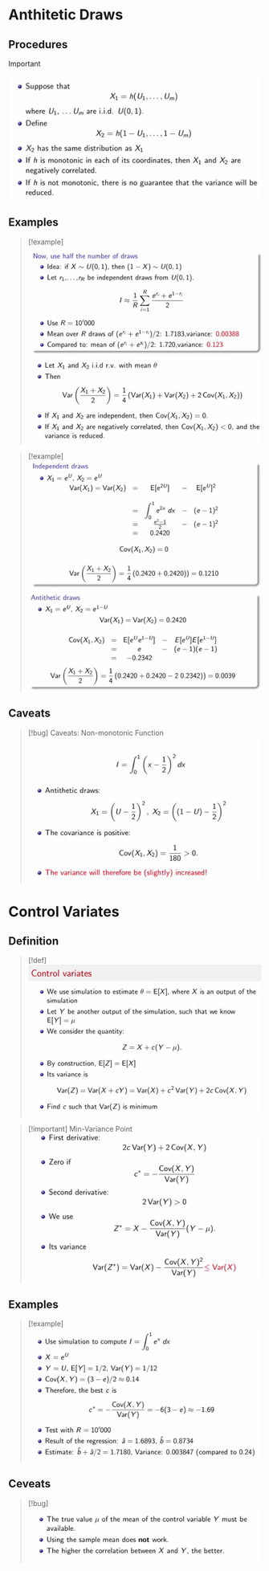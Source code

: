 # Anthitetic Draws
## Procedures
> [!important]
> ![](Variance_Reduction_Methods.assets/image-20240427162243824.png)


## Examples
> [!example]
> ![](Variance_Reduction_Methods.assets/image-20240427162330390.png)![](Variance_Reduction_Methods.assets/image-20240427162345202.png)

> [!example]
> ![](Variance_Reduction_Methods.assets/image-20240427162400094.png)![](Variance_Reduction_Methods.assets/image-20240427162421522.png)


## Caveats
> [!bug] Caveats: Non-monotonic Function
> ![](Variance_Reduction_Methods.assets/image-20240427162504475.png)



# Control Variates
## Definition
> [!def]
> ![](Variance_Reduction_Methods.assets/image-20240427162609256.png)

> [!important] Min-Variance Point
> ![](Variance_Reduction_Methods.assets/image-20240427162845762.png)


## Examples
> [!example]
> ![](Variance_Reduction_Methods.assets/image-20240427163154879.png)



## Ceveats
> [!bug]
> ![](Variance_Reduction_Methods.assets/image-20240427163428839.png)


